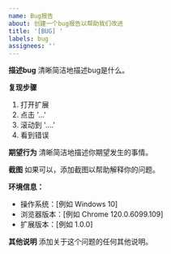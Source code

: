 ```yaml
---
name: Bug报告
about: 创建一个bug报告以帮助我们改进
title: '[BUG] '
labels: bug
assignees: ''
---
```


**描述bug**
清晰简洁地描述bug是什么。

**复现步骤**
1. 打开扩展
2. 点击 '...'
3. 滚动到 '....'
4. 看到错误

**期望行为**
清晰简洁地描述你期望发生的事情。

**截图**
如果可以，添加截图以帮助解释你的问题。

**环境信息：**
 - 操作系统：[例如 Windows 10]
 - 浏览器版本：[例如 Chrome 120.0.6099.109]
 - 扩展版本：[例如 1.0.0]

**其他说明**
添加关于这个问题的任何其他说明。 
